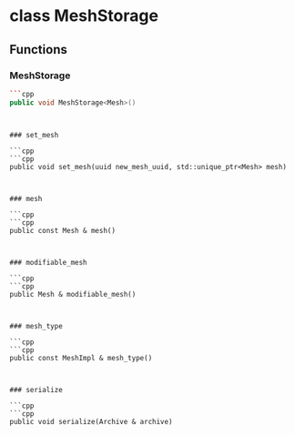 # class MeshStorage


## Functions

### MeshStorage

```cpp
```cpp
public void MeshStorage<Mesh>()
```
```


### set_mesh

```cpp
```cpp
public void set_mesh(uuid new_mesh_uuid, std::unique_ptr<Mesh> mesh)
```
```


### mesh

```cpp
```cpp
public const Mesh & mesh()
```
```


### modifiable_mesh

```cpp
```cpp
public Mesh & modifiable_mesh()
```
```


### mesh_type

```cpp
```cpp
public const MeshImpl & mesh_type()
```
```


### serialize

```cpp
```cpp
public void serialize(Archive & archive)
```
```




